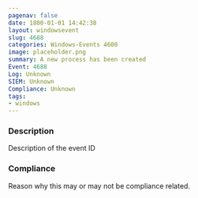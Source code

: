```yaml
---
pagenav: false
date: 1800-01-01 14:42:38
layout: windowsevent
slug: 4688
categories: Windows-Events 4600
image: placeholder.png
summary: A new process has been created
Event: 4688
Log: Unknown
SIEM: Unknown
Compliance: Unknown
tags:
- windows
---
```


### Description

Description of the event ID

### Compliance

Reason why this may or may not be compliance related.
